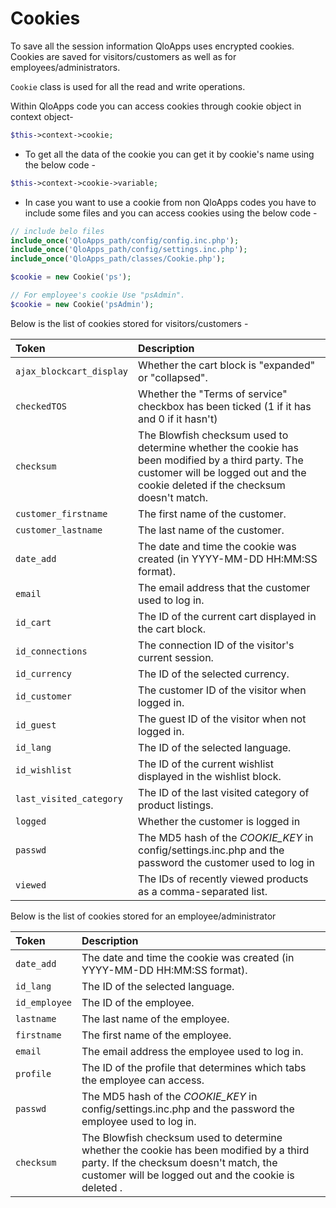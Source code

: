 # Cookies

To save all the session information QloApps uses encrypted cookies. Cookies are saved for visitors/customers as well as for employees/administrators.

`Cookie` class is used for all the read and write operations.

Within QloApps code you can access cookies through cookie object in context object-

```php
$this->context->cookie;
```

- To get all the data of the cookie you can get it by cookie's name using the below code -

```php
$this->context->cookie->variable;
```

- In case you want to use a cookie from non QloApps codes you have to include some files and you can access cookies using the below code -

```php
// include belo files
include_once('QloApps_path/config/config.inc.php');
include_once('QloApps_path/config/settings.inc.php');
include_once('QloApps_path/classes/Cookie.php');

$cookie = new Cookie('ps'); 

// For employee's cookie Use "psAdmin".
$cookie = new Cookie('psAdmin');
```

Below is the list of cookies stored for visitors/customers -

| Token                    | Description                                                                                                                                                                          |
| :----------------------- | :----------------------------------------------------------------------------------------------------------------------------------------------------------------------------------- |
| `ajax_blockcart_display` | Whether the cart block is "expanded" or "collapsed".                                                                                                                                 |
| `checkedTOS`             | Whether the "Terms of service" checkbox has been ticked (1 if it has and 0 if it hasn't)                                                                                             |
| `checksum`               | The Blowfish checksum used to determine whether the cookie has been modified by a third party. The customer will be logged out and the cookie deleted if the checksum doesn't match. |
| `customer_firstname`     | The first name of the customer.                                                                                                                                                      |
| `customer_lastname`      | The last name of the customer.                                                                                                                                                       |
| `date_add`               | The date and time the cookie was created (in YYYY-MM-DD HH:MM:SS format).                                                                                                            |
| `email`                  | The email address that the customer used to log in.                                                                                                                                  |
| `id_cart`                | The ID of the current cart displayed in the cart block.                                                                                                                              |
| `id_connections`         | The connection ID of the visitor's current session.                                                                                                                                  |
| `id_currency`            | The ID of the selected currency.                                                                                                                                                     |
| `id_customer`            | The customer ID of the visitor when logged in.                                                                                                                                       |
| `id_guest`               | The guest ID of the visitor when not logged in.                                                                                                                                      |
| `id_lang`                | The ID of the selected language.                                                                                                                                                     |
| `id_wishlist`            | The ID of the current wishlist displayed in the wishlist block.                                                                                                                      |
| `last_visited_category`  | The ID of the last visited category of product listings.                                                                                                                             |
| `logged`                 | Whether the customer is logged in                                                                                                                                                    |
| `passwd`                 | The MD5 hash of the _COOKIE_KEY_ in config/settings.inc.php and the password the customer used to log in                                                                             |
| `viewed`                 | The IDs of recently viewed products as a comma-separated list.                                                                                                                       |


Below is the list of cookies stored for an employee/administrator

| Token         | Description                                                                                                                                                                               |
| :------------ | :---------------------------------------------------------------------------------------------------------------------------------------------------------------------------------------- |
| `date_add`    | The date and time the cookie was created (in YYYY-MM-DD HH:MM:SS format).                                                                                                                 |
| `id_lang`     | The ID of the selected language.                                                                                                                                                          |
| `id_employee` | The ID of the employee.                                                                                                                                                                   |
| `lastname`    | The last name of the employee.                                                                                                                                                            |
| `firstname`   | The first name of the employee.                                                                                                                                                           |
| `email`       | The email address the employee used to log in.                                                                                                                                            |
| `profile`     | The ID of the profile that determines which tabs the employee can access.                                                                                                                 |
| `passwd`      | The MD5 hash of the _COOKIE_KEY_ in config/settings.inc.php and the password the employee used to log in.                                                                                 |
| `checksum`    | The Blowfish checksum used to determine whether the cookie has been modified by a third party. If the checksum doesn't match, the customer will be logged out and the cookie is deleted . |
